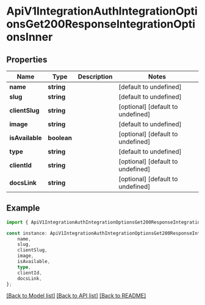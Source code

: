 # ApiV1IntegrationAuthIntegrationOptionsGet200ResponseIntegrationOptionsInner


## Properties

Name | Type | Description | Notes
------------ | ------------- | ------------- | -------------
**name** | **string** |  | [default to undefined]
**slug** | **string** |  | [default to undefined]
**clientSlug** | **string** |  | [optional] [default to undefined]
**image** | **string** |  | [default to undefined]
**isAvailable** | **boolean** |  | [optional] [default to undefined]
**type** | **string** |  | [default to undefined]
**clientId** | **string** |  | [optional] [default to undefined]
**docsLink** | **string** |  | [optional] [default to undefined]

## Example

```typescript
import { ApiV1IntegrationAuthIntegrationOptionsGet200ResponseIntegrationOptionsInner } from './api';

const instance: ApiV1IntegrationAuthIntegrationOptionsGet200ResponseIntegrationOptionsInner = {
    name,
    slug,
    clientSlug,
    image,
    isAvailable,
    type,
    clientId,
    docsLink,
};
```

[[Back to Model list]](../README.md#documentation-for-models) [[Back to API list]](../README.md#documentation-for-api-endpoints) [[Back to README]](../README.md)
